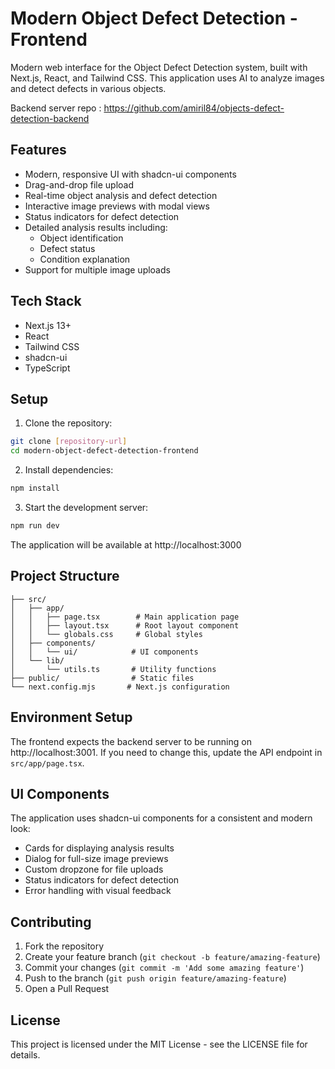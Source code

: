 # Modern Object Defect Detection - Frontend

Modern web interface for the Object Defect Detection system, built with Next.js, React, and Tailwind CSS. This application uses AI to analyze images and detect defects in various objects.

Backend server repo : https://github.com/amiril84/objects-defect-detection-backend

## Features

- Modern, responsive UI with shadcn-ui components
- Drag-and-drop file upload
- Real-time object analysis and defect detection
- Interactive image previews with modal views
- Status indicators for defect detection
- Detailed analysis results including:
  - Object identification
  - Defect status
  - Condition explanation
- Support for multiple image uploads

## Tech Stack

- Next.js 13+
- React
- Tailwind CSS
- shadcn-ui
- TypeScript

## Setup

1. Clone the repository:
```bash
git clone [repository-url]
cd modern-object-defect-detection-frontend
```

2. Install dependencies:
```bash
npm install
```

3. Start the development server:
```bash
npm run dev
```

The application will be available at http://localhost:3000

## Project Structure

```
├── src/
│   ├── app/
│   │   ├── page.tsx        # Main application page
│   │   ├── layout.tsx      # Root layout component
│   │   └── globals.css     # Global styles
│   ├── components/
│   │   └── ui/            # UI components
│   └── lib/
│       └── utils.ts       # Utility functions
├── public/                # Static files
└── next.config.mjs       # Next.js configuration
```

## Environment Setup

The frontend expects the backend server to be running on http://localhost:3001. If you need to change this, update the API endpoint in `src/app/page.tsx`.

## UI Components

The application uses shadcn-ui components for a consistent and modern look:

- Cards for displaying analysis results
- Dialog for full-size image previews
- Custom dropzone for file uploads
- Status indicators for defect detection
- Error handling with visual feedback

## Contributing

1. Fork the repository
2. Create your feature branch (`git checkout -b feature/amazing-feature`)
3. Commit your changes (`git commit -m 'Add some amazing feature'`)
4. Push to the branch (`git push origin feature/amazing-feature`)
5. Open a Pull Request

## License

This project is licensed under the MIT License - see the LICENSE file for details.
